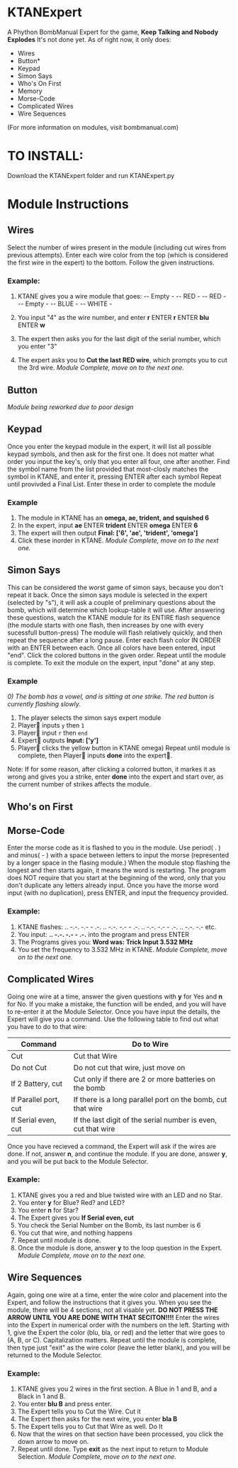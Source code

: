 # KTANExpert
A Phython BombManual Expert for the game, **Keep Talking and Nobody Explodes**
It's not done yet. As of right now, it only does:
* Wires
* Button*
* Keypad
* Simon Says
* Who's On First
* Memory
* Morse-Code
* Complicated Wires
* Wire Sequences

(For more information on modules, visit bombmanual.com)

# TO INSTALL:
Download the KTANExpert folder and run KTANExpert.py


# Module Instructions
## Wires
Select the number of wires present in the module (including cut wires from previous attempts).
Enter each wire color from the top (which is considered the first wire in the expert) to the bottom.
Follow the given instructions.

### Example:
1. KTANE gives you a wire module that goes:
-- Empty -
--  RED  -
--  RED  -
-- Empty -
--  BLUE -
-- WHITE -

2. You input "4" as the wire number, and enter **r** ENTER **r** ENTER **blu** ENTER **w**
3. The expert then asks you for the last digit of the serial number, which you enter "3"
4. The expert asks you to **Cut the last RED wire**, which prompts you to cut the 3rd wire. *Module Complete, move on to the next one.* 

## Button
*Module being reworked due to poor design*

## Keypad
Once you enter the keypad module in the expert, it will list all possible keypad symbols, and then ask for the first one.
It does not matter what order you input the key's, only that you enter all four, one after another.
Find the symbol name from the list provided that most-closly matches the symbol in KTANE, and enter it, pressing ENTER after each symbol
Repeat until provivded a Final List. Enter these in order to complete the module

### Example
1. The module in KTANE has an **omega, ae, trident, and squished 6**
2. In the expert, input **ae** ENTER **trident** ENTER **omega** ENTER **6**
3. The expert will then output **Final: ['6', 'ae', 'trident', 'omega']**
4. Click these inorder in KTANE. *Module Complete, move on to the next one.* 

## Simon Says
This can be considered the worst game of simon says, because you don't repeat it back.
Once the simon says module is selected in the expert (selected by "s"), it will ask a couple of preliminary questions about the bomb, which will determine which lookup-table it will use.
After answering these questions, watch the KTANE module for its ENTIRE flash sequence (the module starts with one flash, then increases by one with every sucessfull button-press)
The module will flash relatively quickly, and then repeat the sequence after a long pause.
Enter each flash color IN ORDER with an ENTER between each. Once all colors have been entered, input "end".
Click the colored buttons in the given order.
Repeat until the module is complete. To exit the module on the expert, input "done" at any step.

### Example
*0) The bomb has a vowel, and is sitting at one strike. The red button is currently flashing slowly.*
1) The player selects the simon says expert module
2) Player:red_circle: inputs `y` then `1`
3) Player:red_circle: input `r` then `end`
4) Expert:large_blue_circle: outputs **Input: ['y']**
5) Player:red_circle: clicks the yellow button in KTANE
omega) Repeat until module is complete, then Player:red_circle: inputs **done** into the expert:large_blue_circle:.

Note: If for some reason, after clicking a colorred button, it markes it as wrong and gives you a strike, 
enter **done** into the expert and start over, as the current number of strikes affects the module.

## Who's on First


## Morse-Code
Enter the morse code as it is flashed to you in the module. 
Use period( . ) and minus( - ) with a space between letters to input the morse (represented by a longer space in the flasing module.)
When the module stop flashing the longest and then starts again, it means the word is restarting. 
The program does NOT require that you start at the beginning of the word, only that you don't duplicate any letters already input.
Once you have the morse word input (with no duplication), press ENTER, and input the frequency provided.

### Example:
1. KTANE flashes: .. -.-. -.-   - .-. .. -.-. -.-   - .-. .. -.-. -.-   - .-. .. -.-. -.-   etc.
2. You input: **.. -.-. -.- - .-.** into the program and press ENTER
3. The Programs gives you: **Word was: Trick    Input 3.532 MHz**
4. You set the frequency to 3.532 MHz in KTANE. *Module Complete, move on to the next one.* 

## Complicated Wires
Going one wire at a time, answer the given questions with **y** for Yes and **n** for No. If you make a mistake, the function will be ended, and you will have to re-enter it at the Module Selector.
Once you have input the details, the Expert will give you a command. Use the following table to find out what you have to do to that wire:

| Command | Do to Wire |
| ------- | ---------- |
| Cut     | Cut that Wire |
| Do not Cut | Do not cut that wire, just move on |
| If 2 Battery, cut | Cut only if there are 2 or more batteries on the bomb |
| If Parallel port, cut | If there is a long parallel port on the bomb, cut that wire |
| If Serial even, cut | If the last digit of the serial number is even, cut that wire |

Once you have recieved a command, the Expert will ask if the wires are done. If not, answer **n**, and continue the module. If you are done, answer **y**, and you will be put back to the Module Selector. 

### Example:
1. KTANE gives you a red and blue twisted wire with an LED and no Star.
2. You enter **y** for Blue? Red? and LED?
3. You enter **n** for Star?
4. The Expert gives you **If Serial even, cut**
5. You check the Serial Number on the Bomb, its last number is 6
6. You cut that wire, and nothing happens
7. Repeat until module is done. 
8. Once the module is done, answer **y** to the loop question in the Expert. *Module Complete, move on to the next one.* 

## Wire Sequences
Again, going one wire at a time, enter the wire color and placement into the Expert, and follow the instructions that it gives you. When you see the module, there will be 4 sections, not all visable yet. **DO NOT PRESS THE ARROW UNTIL YOU ARE DONE WITH THAT SECITON!!!!** Enter the wires into the Expert in numerical order with the numbers on the left. Starting with 1, give the Expert the color (blu, bla, or red) and the letter that wire goes to (A, B, or C). Capitalization matters. Repeat until the module is complete, then type just "exit" as the wire color (leave the letter blank), and you will be returned to the Module Selector.

### Example:
1. KTANE gives you 2 wires in the first section. A Blue in 1 and B, and a Black in 1 and B.
2. You enter **blu B** and press enter.
3. The Expert tells you to Cut the Wire. Cut it
4. The Expert then asks for the next wire, you enter **bla B**
5. The Expert tells you to Cut that Wire as well. Do It
6. Now that the wires on that section have been processed, you click the down arrow to move on.
7. Repeat until done. Type **exit** as the next input to return to Module Selection. *Module Complete, move on to the next one.* 
